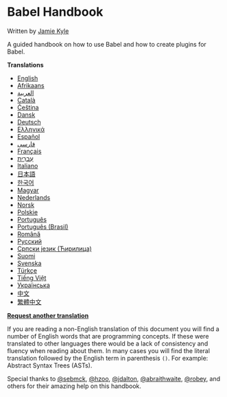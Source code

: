 # Babel Handbook

Written by [Jamie Kyle](https://jamie.build/)

A guided handbook on how to use Babel and how to create plugins for Babel.

**Translations**

- [English](https://github.com/thejameskyle/babel-handbook/tree/master/translations/en/README.md)
- [Afrikaans](https://github.com/thejameskyle/babel-handbook/tree/master/translations/af/README.md)
- [العربية](https://github.com/thejameskyle/babel-handbook/tree/master/translations/ar/README.md)
- [Català](https://github.com/thejameskyle/babel-handbook/tree/master/translations/ca/README.md)
- [Čeština](https://github.com/thejameskyle/babel-handbook/tree/master/translations/cs/README.md)
- [Dansk](https://github.com/thejameskyle/babel-handbook/tree/master/translations/da/README.md)
- [Deutsch](https://github.com/thejameskyle/babel-handbook/tree/master/translations/de/README.md)
- [Ελληνικά](https://github.com/thejameskyle/babel-handbook/tree/master/translations/el/README.md)
- [Español](https://github.com/thejameskyle/babel-handbook/tree/master/translations/es-ES/README.md)
- [فارسی](https://github.com/thejameskyle/babel-handbook/tree/master/translations/fa-IR/README.md)
- [Français](https://github.com/thejameskyle/babel-handbook/tree/master/translations/fr/README.md)
- [עִברִית](https://github.com/thejameskyle/babel-handbotree/master/ok/translations/he/README.md)
- [Italiano](https://github.com/thejameskyle/babel-handbook/tree/master/translations/it/README.md)
- [日本語](https://github.com/thejameskyle/babel-handbook/tree/master/translations/ja/README.md)
- [한국어](https://github.com/thejameskyle/babel-handbook/tree/master/translations/ko/README.md)
- [Magyar](https://github.com/thejameskyle/babel-handbook/tree/master/translations/hu/README.md)
- [Nederlands](https://github.com/thejameskyle/babel-handbook/tree/master/translations/nl/README.md)
- [Norsk](https://github.com/thejameskyle/babel-handbook/tree/master/translations/no/README.md)
- [Polskie](https://github.com/thejameskyle/babel-handbook/tree/master/translations/pl/README.md)
- [Português](https://github.com/thejameskyle/babel-handbook/tree/master/translations/pt-PT/README.md)
- [Português (Brasil)](https://github.com/thejameskyle/babel-handbook/tree/master/translations/pt-BR/README.md)
- [Română](https://github.com/thejameskyle/babel-handbook/tree/master/translations/ro/README.md)
- [Русский](https://github.com/thejameskyle/babel-handbook/tree/master/translations/ru/README.md)
- [Српски језик (Ћирилица)](https://github.com/thejameskyle/babel-handbook/tree/master/translations/sr/README.md)
- [Suomi](https://github.com/thejameskyle/babel-handbook/tree/master/translations/fi/README.md)
- [Svenska](https://github.com/thejameskyle/babel-handbook/tree/master/translations/sv-SE/README.md)
- [Türkçe](https://github.com/thejameskyle/babel-handbook/tree/master/translations/tr/README.md)
- [Tiếng Việt](https://github.com/thejameskyle/babel-handbook/tree/master/translations/vi/README.md)
- [Українська](https://github.com/thejameskyle/babel-handbook/tree/master/translations/uk/README.md)
- [中文](https://github.com/thejameskyle/babel-handbook/tree/master/translations/zh-Hans/README.md)
- [繁體中文](https://github.com/thejameskyle/babel-handbook/tree/master/translations/zh-Hant/README.md)

**[Request another translation](https://github.com/thejameskyle/babel-plugin-handbook/issues/new?title=Translation%20Request:%20[Please%20enter%20language%20here]&body=I%20am%20able%20to%20translate%20this%20language%20[yes/no])**

If you are reading a non-English translation of this document you will find a
number of English words that are programming concepts. If these were translated
to other languages there would be a lack of consistency and fluency when reading
about them. In many cases you will find the literal translation followed by the
English term in parenthesis `()`. For example: Abstract Syntax Trees (ASTs).

Special thanks to [@sebmck](https://github.com/sebmck/),
[@hzoo](https://github.com/hzoo),
[@jdalton](https://github.com/jdalton),
[@abraithwaite](https://github.com/abraithwaite),
[@robey](https://github.com/robey), and others for their
amazing help on this handbook.
